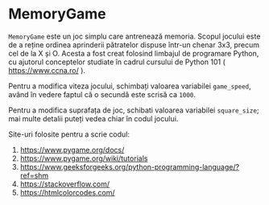 # MemoryGame

`MemoryGame` este un joc  simplu care antrenează memoria. Scopul jocului este de a reține ordinea aprinderii pătratelor dispuse într-un chenar 3x3, precum cel de la X și O. Acesta a fost creat folosind limbajul de programare Python, cu ajutorul conceptelor studiate în cadrul cursului de Python 101 ( https://www.ccna.ro/ ).

Pentru a modifica viteza jocului, schimbați valoarea variabilei `game_speed`, având în vedere faptul că o secundă este scrisă ca `1000`.

Pentru a modifica suprafața de joc, schibati valoarea variabilei `square_size`; mai multe detalii puteți vedea chiar în codul jocului.

Site-uri folosite pentru a scrie codul:

1. https://www.pygame.org/docs/
2. https://www.pygame.org/wiki/tutorials
3. https://www.geeksforgeeks.org/python-programming-language/?ref=shm
4. https://stackoverflow.com/
5. https://htmlcolorcodes.com/